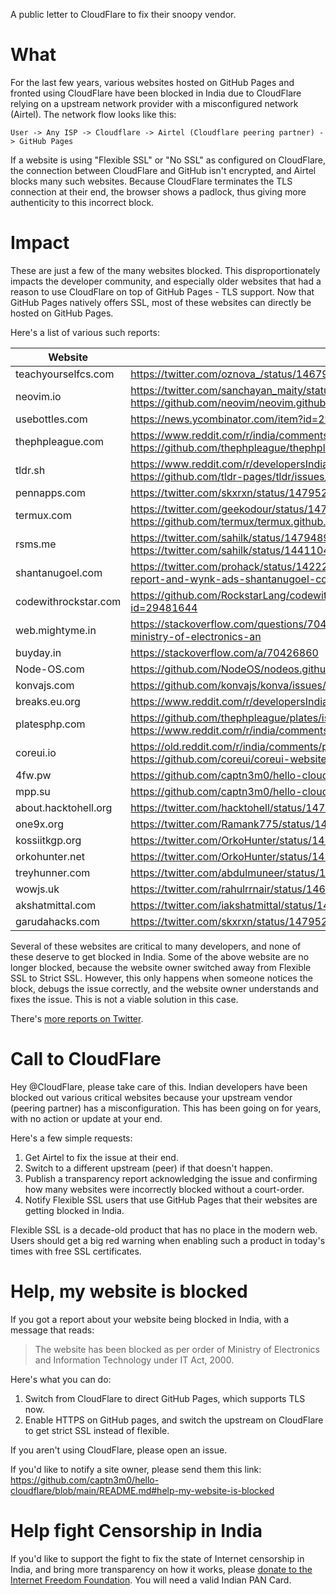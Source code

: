 A public letter to CloudFlare to fix their snoopy vendor.

# What

For the last few years, various websites hosted on GitHub Pages and fronted using CloudFlare have been blocked in India due to CloudFlare relying on a upstream network provider with a misconfigured network (Airtel). The network flow looks like this:

`User -> Any ISP -> Cloudflare -> Airtel (Cloudflare peering partner) -> GitHub Pages`

If a website is using "Flexible SSL" or "No SSL" as configured on CloudFlare, the connection between CloudFlare and GitHub isn't encrypted, and Airtel blocks many such websites. Because CloudFlare terminates the TLS connection at their end, the browser shows a padlock, thus giving more authenticity to this incorrect block.

# Impact

These are just a few of the many websites blocked. This disproportionately impacts the developer community, and especially older websites that had a reason to use CloudFlare on top of GitHub Pages - TLS support. Now that GitHub Pages natively offers SSL, most of these websites can directly be hosted on GitHub Pages.

Here's a list of various such reports:

Website | Reports
----------------------|----------------------
teachyourselfcs.com  | https://twitter.com/oznova_/status/1467957261221830657   
neovim.io            | https://twitter.com/sanchayan_maity/status/1479131300040564737 https://github.com/neovim/neovim.github.io/issues/254
usebottles.com       | https://news.ycombinator.com/item?id=29358915 https://github.com/bottlesdevs/website/issues/12
thephpleague.com     | https://www.reddit.com/r/india/comments/r3bc78/hey_anyone_facing_issues_with_airtel/ https://github.com/thephpleague/thephpleague.github.io/issues/102
tldr.sh | https://www.reddit.com/r/developersIndia/comments/p3kxi4/why_are_some_nonporn_dev_related_websites_blocked/ https://github.com/tldr-pages/tldr/issues/7626
pennapps.com | https://twitter.com/skxrxn/status/1479520588955742209?s=20
termux.com | https://twitter.com/geekodour/status/1478963440412626946 https://github.com/termux/termux.github.io/issues/56
rsms.me | https://twitter.com/sahilk/status/1479489063874752512 https://twitter.com/sahilk/status/1441104954408587264
shantanugoel.com     | https://twitter.com/prohack/status/1422233887522975744 https://forum.internetfreedom.in/t/website-blocking-report-and-wynk-ads-shantanugoel-com/2318
codewithrockstar.com | https://github.com/RockstarLang/codewithrockstar.com/issues/11 https://news.ycombinator.com/item?id=29481644
web.mightyme.in      | https://stackoverflow.com/questions/70420313/getting-the-website-has-been-blocked-as-per-order-of-ministry-of-electronics-an
buyday.in        | https://stackoverflow.com/a/70426860
Node-OS.com              | https://github.com/NodeOS/nodeos.github.io/issues/28  
konvajs.com          | https://github.com/konvajs/konva/issues/1161
breaks.eu.org        | https://www.reddit.com/r/developersIndia/comments/rg4fqb/airtel_blocked_my_projects_website_please_help/
platesphp.com        | https://github.com/thephpleague/plates/issues/288 https://www.reddit.com/r/india/comments/r3bc78/hey_anyone_facing_issues_with_airtel/
coreui.io            | https://old.reddit.com/r/india/comments/p12qtq/why_did_govt_of_india_blocked_a_html_template/ https://github.com/coreui/coreui-website/issues/19
4fw.pw | https://github.com/captn3m0/hello-cloudflare/issues/2 
mpp.su | https://github.com/captn3m0/hello-cloudflare/issues/2
about.hacktohell.org | https://twitter.com/hacktohell/status/1479484933785538562
one9x.org | https://twitter.com/Ramank775/status/1465979965002846209
kossiitkgp.org | https://twitter.com/OrkoHunter/status/1425089684535975937
orkohunter.net | https://twitter.com/OrkoHunter/status/1425089684535975937
treyhunner.com | https://twitter.com/abdulmuneer/status/1466289536833523714
wowjs.uk | https://twitter.com/rahulrrnair/status/1465629811368357888
akshatmittal.com | https://twitter.com/iakshatmittal/status/1479517378455040002
garudahacks.com | https://twitter.com/skxrxn/status/1479520588955742209?s=20

Several of these websites are critical to many developers, and none of these deserve to get blocked in India. Some of the above website are no longer blocked, because the website owner switched away from Flexible SSL to Strict SSL. However, this only happens when someone notices the block, debugs the issue correctly, and the website owner understands and fixes the issue. This is not a viable solution in this case.

There's [more reports on Twitter](https://twitter.com/search?q=blocked%20as%20per%20order%20of%20Ministry%20of%20Electronics%20and%20Information%20Technology).

# Call to CloudFlare

Hey @CloudFlare, please take care of this. Indian developers have been blocked out various critical websites because your upstream vendor (peering partner) has a misconfiguration. This has been going on for years, with no action or update at your end. 

Here's a few simple requests:

1. Get Airtel to fix the issue at their end.
2. Switch to a different upstream (peer) if that doesn't happen.
3. Publish a transparency report acknowledging the issue and confirming how many websites were incorrectly blocked without a court-order.
4. Notify Flexible SSL users that use GitHub Pages that their websites are getting blocked in India.

Flexible SSL is a decade-old product that has no place in the modern web. Users should get a big red warning when enabling such a product in today's times with free SSL certificates.

# Help, my website is blocked

If you got a report about your website being blocked in India, with a message that reads:

> The website has been blocked as per order of Ministry of Electronics and Information Technology under IT Act, 2000.

Here's what you can do:

1. Switch from CloudFlare to direct GitHub Pages, which supports TLS now.
2. Enable HTTPS on GitHub pages, and switch the upstream on CloudFlare to get strict SSL instead of flexible.

If you aren't using CloudFlare, please open an issue.

If you'd like to notify a site owner, please send them this link: https://github.com/captn3m0/hello-cloudflare/blob/main/README.md#help-my-website-is-blocked

# Help fight Censorship in India

If you'd like to support the fight to fix the state of Internet censorship in India, and bring more transparency on how it works, please [donate to the Internet Freedom Foundation](https://internetfreedom.in/donate/). You will need a valid Indian PAN Card.
